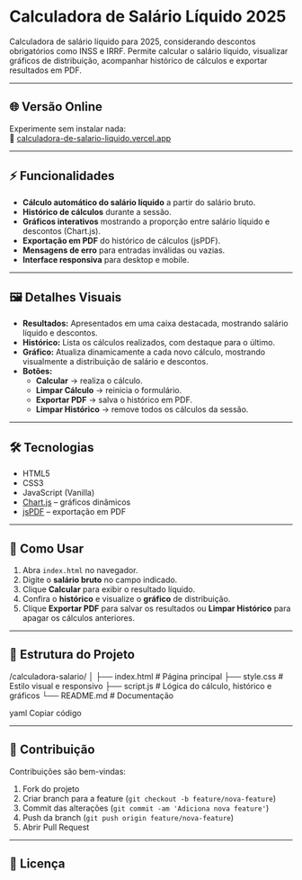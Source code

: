 # Calculadora de Salário Líquido 2025

Calculadora de salário líquido para 2025, considerando descontos obrigatórios como INSS e IRRF. Permite calcular o salário líquido, visualizar gráficos de distribuição, acompanhar histórico de cálculos e exportar resultados em PDF.

---

## 🌐 Versão Online

Experimente sem instalar nada:  
🔗 [calculadora-de-salario-liquido.vercel.app](https://calculadora-de-salario-liquido.vercel.app/)

---

## ⚡ Funcionalidades

- **Cálculo automático do salário líquido** a partir do salário bruto.  
- **Histórico de cálculos** durante a sessão.  
- **Gráficos interativos** mostrando a proporção entre salário líquido e descontos (Chart.js).  
- **Exportação em PDF** do histórico de cálculos (jsPDF).  
- **Mensagens de erro** para entradas inválidas ou vazias.  
- **Interface responsiva** para desktop e mobile.

---

## 🖼 Detalhes Visuais

- **Resultados:** Apresentados em uma caixa destacada, mostrando salário líquido e descontos.  
- **Histórico:** Lista os cálculos realizados, com destaque para o último.  
- **Gráfico:** Atualiza dinamicamente a cada novo cálculo, mostrando visualmente a distribuição de salário e descontos.  
- **Botões:**  
  - **Calcular** → realiza o cálculo.  
  - **Limpar Cálculo** → reinicia o formulário.  
  - **Exportar PDF** → salva o histórico em PDF.  
  - **Limpar Histórico** → remove todos os cálculos da sessão.

---

## 🛠 Tecnologias

- HTML5  
- CSS3  
- JavaScript (Vanilla)  
- [Chart.js](https://www.chartjs.org/) – gráficos dinâmicos  
- [jsPDF](https://github.com/parallax/jsPDF) – exportação em PDF  

---

## 🚀 Como Usar

1. Abra `index.html` no navegador.  
2. Digite o **salário bruto** no campo indicado.  
3. Clique **Calcular** para exibir o resultado líquido.  
4. Confira o **histórico** e visualize o **gráfico** de distribuição.  
5. Clique **Exportar PDF** para salvar os resultados ou **Limpar Histórico** para apagar os cálculos anteriores.  

---

## 📁 Estrutura do Projeto

/calculadora-salario/
│
├── index.html # Página principal
├── style.css # Estilo visual e responsivo
├── script.js # Lógica do cálculo, histórico e gráficos
└── README.md # Documentação

yaml
Copiar código

---

## 👥 Contribuição

Contribuições são bem-vindas:  

1. Fork do projeto  
2. Criar branch para a feature (`git checkout -b feature/nova-feature`)  
3. Commit das alterações (`git commit -am 'Adiciona nova feature'`)  
4. Push da branch (`git push origin feature/nova-feature`)  
5. Abrir Pull Request  

---

## 📝 Licença
